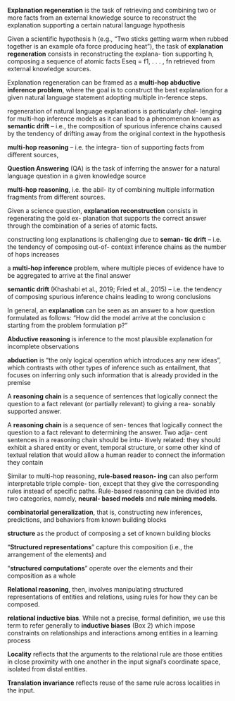 **Explanation regeneration** is the task of retrieving and combining two or more facts from an external knowledge source to reconstruct the explanation supporting a certain natural language hypothesis

Given a scientific hypothesis h (e.g., “Two sticks getting warm when rubbed together is an example ofa force producing heat”), the task of **explanation regeneration** consists in reconstructing the explana- tion supporting h, composing a sequence of atomic facts Eseq = f1, . . . , fn retrieved from external knowledge sources.

Explanation regeneration can be framed as a **multi-hop abductive inference problem**, where the goal is to construct the best explanation for a given natural language statement adopting multiple in-ference steps.

regeneration of natural language explanations is particularly chal- lenging for multi-hop inference models as it can lead to a phenomenon known as **semantic drift** – i.e., the composition of spurious inference chains caused by the tendency of drifting away from the original context in the hypothesis

 **multi-hop reasoning** – i.e. the integra- tion of supporting facts from different sources,

**Question Answering** (QA) is the task of inferring the answer for a natural language question in a given knowledge source

 **multi-hop reasoning**, i.e. the abil- ity of combining multiple information fragments from different sources.

Given a science question, **explanation reconstruction** consists in regenerating the gold ex- planation that supports the correct answer through the combination of a series of atomic facts.

constructing
long explanations is challenging due to **seman- tic drift** – i.e. the tendency of composing out-of- context inference chains as the number of hops increases 

 a **multi-hop inference** problem, where multiple pieces of evidence have to be aggregated to arrive at the final answer

 **semantic drift** (Khashabi et al., 2019; Fried et al., 2015) – i.e. the tendency of composing spurious inference chains leading to wrong conclusions

In general, an **explanation** can be seen as an answer to a how question formulated as follows: “How did the model arrive at the conclusion c starting from the problem formulation p?”

**Abductive reasoning** is inference to the most plausible explanation for incomplete observations

**abduction** is “the only logical operation which introduces any new ideas”, which contrasts with other types of inference such as entailment, that focuses on inferring only such information that is already provided in the premise

A **reasoning chain** is a sequence of sentences that logically connect the question to a fact relevant (or partially relevant) to giving a rea- sonably supported answer.

A **reasoning chain** is a sequence of sen- tences that logically connect the question to a fact relevant to determining the answer. Two adja- cent sentences in a reasoning chain should be intu- itively related: they should exhibit a shared entity or event, temporal structure, or some other kind of textual relation that would allow a human reader to connect the information they contain

Similar to multi-hop reasoning, **rule-based reason- ing** can also perform interpretable triple comple- tion, except that they give the corresponding rules instead of specific paths. Rule-based reasoning can be divided into two categories, namely, **neural- based models** and **rule mining models**. 

**combinatorial generalization**, that is, constructing new inferences, predictions, and behaviors from known building blocks

**structure** as the product of composing a set of known building blocks

“**Structured representations**” capture this composition (i.e., the arrangement of the elements) and

“**structured computations**” operate over the elements and their composition as a whole

**Relational reasoning**, then, involves manipulating structured representations of entities and relations, using rules for how they can be composed.

**relational inductive bias**. While not a precise, formal definition, we use this term to refer generally to **inductive biases** (Box 2) which impose constraints on relationships and interactions among entities in a learning process

**Locality** reflects that the arguments to the relational rule are those entities in close proximity with one another in the input signal’s coordinate space, isolated from distal entities.

**Translation invariance** reflects reuse of the same rule across localities in the input.